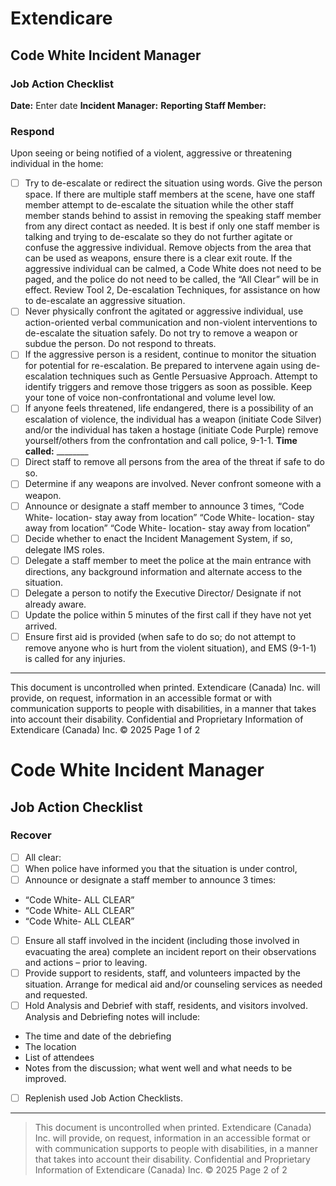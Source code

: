 # Extendicare
## Code White Incident Manager
### Job Action Checklist

**Date:** Enter date
**Incident Manager:**
**Reporting Staff Member:**

### Respond
Upon seeing or being notified of a violent, aggressive or threatening individual in the home:

- [ ] Try to de-escalate or redirect the situation using words. Give the person space. If there are multiple staff members at the scene, have one staff member attempt to de-escalate the situation while the other staff member stands behind to assist in removing the speaking staff member from any direct contact as needed. It is best if only one staff member is talking and trying to de-escalate so they do not further agitate or confuse the aggressive individual. Remove objects from the area that can be used as weapons, ensure there is a clear exit route. If the aggressive individual can be calmed, a Code White does not need to be paged, and the police do not need to be called, the “All Clear” will be in effect. Review Tool 2, De-escalation Techniques, for assistance on how to de-escalate an aggressive situation.
- [ ] Never physically confront the agitated or aggressive individual, use action-oriented verbal communication and non-violent interventions to de-escalate the situation safely. Do not try to remove a weapon or subdue the person. Do not respond to threats.
- [ ] If the aggressive person is a resident, continue to monitor the situation for potential for re-escalation. Be prepared to intervene again using de-escalation techniques such as Gentle Persuasive Approach. Attempt to identify triggers and remove those triggers as soon as possible. Keep your tone of voice non-confrontational and volume level low.
- [ ] If anyone feels threatened, life endangered, there is a possibility of an escalation of violence, the individual has a weapon (initiate Code Silver) and/or the individual has taken a hostage (initiate Code Purple) remove yourself/others from the confrontation and call police, 9-1-1.
**Time called:** ________
- [ ] Direct staff to remove all persons from the area of the threat if safe to do so.
- [ ] Determine if any weapons are involved. Never confront someone with a weapon.
- [ ] Announce or designate a staff member to announce 3 times,
“Code White- location- stay away from location”
“Code White- location- stay away from location”
“Code White- location- stay away from location”
- [ ] Decide whether to enact the Incident Management System, if so, delegate IMS roles.
- [ ] Delegate a staff member to meet the police at the main entrance with directions, any background information and alternate access to the situation.
- [ ] Delegate a person to notify the Executive Director/ Designate if not already aware.
- [ ] Update the police within 5 minutes of the first call if they have not yet arrived.
- [ ] Ensure first aid is provided (when safe to do so; do not attempt to remove anyone who is hurt from the violent situation), and EMS (9-1-1) is called for any injuries.

----

This document is uncontrolled when printed.
Extendicare (Canada) Inc. will provide, on request, information in an accessible format or with communication supports to people with disabilities, in a manner that takes into account their disability.
Confidential and Proprietary Information of Extendicare (Canada) Inc. © 2025
Page 1 of 2

# Code White Incident Manager
## Job Action Checklist

### Recover

- [ ] All clear:
- [ ] When police have informed you that the situation is under control,
- [ ] Announce or designate a staff member to announce 3 times:
- “Code White- ALL CLEAR”
- “Code White- ALL CLEAR”
- “Code White- ALL CLEAR”
- [ ] Ensure all staff involved in the incident (including those involved in evacuating the area) complete an incident report on their observations and actions – prior to leaving.
- [ ] Provide support to residents, staff, and volunteers impacted by the situation. Arrange for medical aid and/or counseling services as needed and requested.
- [ ] Hold Analysis and Debrief with staff, residents, and visitors involved. Analysis and Debriefing notes will include:
- The time and date of the debriefing
- The location
- List of attendees
- Notes from the discussion; what went well and what needs to be improved.
- [ ] Replenish used Job Action Checklists.

----

> This document is uncontrolled when printed.
> Extendicare (Canada) Inc. will provide, on request, information in an accessible format or with communication supports to people with disabilities, in a manner that takes into account their disability.
> Confidential and Proprietary Information of Extendicare (Canada) Inc. © 2025
> Page 2 of 2